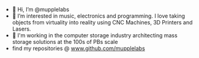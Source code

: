 - 👋 Hi, I’m @mupplelabs
- 👀 I’m interested in music, electronics and programming. I love taking objects from virtuality into reality using CNC Machines, 3D Printers and Lasers.
- 🌱 I'm working in the computer storage industry architecting mass storage solutions at the 100s of PBs scale
- find my repositories @ www.github.com/mupplelabs
<!---
mupplelabs/mupplelabs is a ✨ special ✨ repository because its `README.md` (this file) appears on your GitHub profile.
You can click the Preview link to take a look at your changes.
--->
